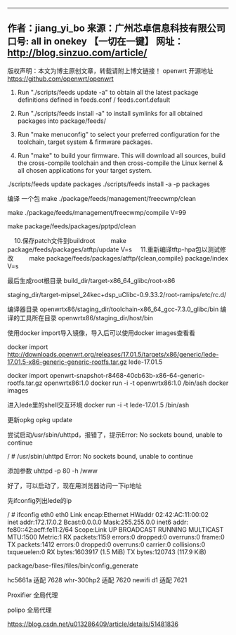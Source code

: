 --------------------------------------------- 
作者：jiang_yi_bo
来源：广州芯卓信息科技有限公司
口号: all in onekey 【一切在一键】
网址：http://blog.sinzuo.com/article/
--------------------------------------------- 
版权声明：本文为博主原创文章，转载请附上博文链接！
openwrt 开源地址
https://github.com/openwrt/openwrt

1. Run "./scripts/feeds update -a" to obtain all the latest package definitions
defined in feeds.conf / feeds.conf.default

2. Run "./scripts/feeds install -a" to install symlinks for all obtained
packages into package/feeds/

3. Run "make menuconfig" to select your preferred configuration for the
toolchain, target system & firmware packages.

4. Run "make" to build your firmware. This will download all sources, build
the cross-compile toolchain and then cross-compile the Linux kernel & all
chosen applications for your target system.

./scripts/feeds update packages
./scripts/feeds install -a -p packages

编译 一个包
make ./package/feeds/management/freecwmp/clean

make ./package/feeds/management/freecwmp/compile V=99 

make package/feeds/packages/pptpd/clean

    10.保存patch文件到buildroot
        make package/feeds/packages/atftp/update V=s
    11.重新编译tftp-hpa包以测试修改
        make package/feeds/packages/atftp/{clean,compile} package/index V=s

最后生成root根目录
build_dir/target-x86_64_glibc/root-x86

staging_dir/target-mipsel_24kec+dsp_uClibc-0.9.33.2/root-ramips/etc/rc.d/

编译器目录
openwrtx86/staging_dir/toolchain-x86_64_gcc-7.3.0_glibc/bin
编译的工具所在目录
openwrtx86/staging_dir/host/bin

使用docker import导入镜像，导入后可以使用docker images查看看

docker import http://downloads.openwrt.org/releases/17.01.5/targets/x86/generic/lede-17.01.5-x86-generic-generic-rootfs.tar.gz lede-17.01.5 

docker import openwrt-snapshot-r8468-40cb63b-x86-64-generic-rootfs.tar.gz openwrtx86:1.0
docker run -i -t openwrtx86:1.0 /bin/ash
docker images

进入lede里的shell交互环境
docker run -i -t lede-17.01.5 /bin/ash

更新opkg 
opkg update 

尝试启动/usr/sbin/uhttpd，报错了，提示Error: No sockets bound, unable to continue 

/ # /usr/sbin/uhttpd
Error: No sockets bound, unable to continue

添加参数 
uhttpd -p 80 -h /www 

好了，可以启动了，现在用浏览器访问一下ip地址

 

先ifconfig列出lede的ip

/ # ifconfig eth0
eth0      Link encap:Ethernet  HWaddr 02:42:AC:11:00:02  
          inet addr:172.17.0.2  Bcast:0.0.0.0  Mask:255.255.0.0
          inet6 addr: fe80::42:acff:fe11:2/64 Scope:Link
          UP BROADCAST RUNNING MULTICAST  MTU:1500  Metric:1
          RX packets:1159 errors:0 dropped:0 overruns:0 frame:0
          TX packets:1412 errors:0 dropped:0 overruns:0 carrier:0
          collisions:0 txqueuelen:0 
          RX bytes:1603917 (1.5 MiB)  TX bytes:120743 (117.9 KiB)

package/base-files/files/bin/config_generate

hc5661a    适配 7628
whr-300hp2 适配 7620
newifi d1  适配 7621


Proxifier  全局代理

polipo     全局代理

https://blog.csdn.net/u013286409/article/details/51481836
